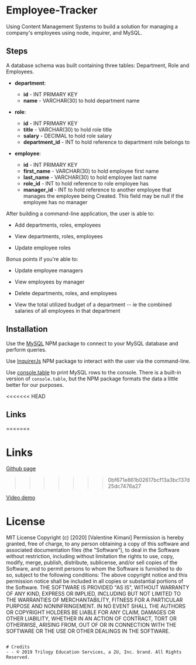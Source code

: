 # Employee-Tracker

Using Content Management Systems to build a solution for managing a company's employees using node, inquirer, and MySQL. 

## Steps
A database schema was built containing three tables: Department, Role and Employees.


* **department**:

  * **id** - INT PRIMARY KEY
  * **name** - VARCHAR(30) to hold department name

* **role**:

  * **id** - INT PRIMARY KEY
  * **title** -  VARCHAR(30) to hold role title
  * **salary** -  DECIMAL to hold role salary
  * **department_id** -  INT to hold reference to department role belongs to

* **employee**:

  * **id** - INT PRIMARY KEY
  * **first_name** - VARCHAR(30) to hold employee first name
  * **last_name** - VARCHAR(30) to hold employee last name
  * **role_id** - INT to hold reference to role employee has
  * **manager_id** - INT to hold reference to another employee that manages the employee being Created. This field may be null if the employee has no manager

After building a command-line application, the user is able to:

  * Add departments, roles, employees

  * View departments, roles, employees

  * Update employee roles

Bonus points if you're able to:

  * Update employee managers

  * View employees by manager

  * Delete departments, roles, and employees

  * View the total utilized budget of a department -- ie the combined salaries of all employees in that department


## Installation

 Use the [MySQL](https://www.npmjs.com/package/mysql) NPM package to connect to your MySQL database and perform queries.

 Use [InquirerJs](https://www.npmjs.com/package/inquirer/v/0.2.3) NPM package to interact with the user via the command-line.

 Use [console.table](https://www.npmjs.com/package/console.table) to print MySQL rows to the console. There is a built-in version of `console.table`, but the NPM package formats the data a little better for our purposes.

<<<<<<< HEAD
## Links
=======
# Links

 [Github page](https://github.com/Valkimani/Employee-Tracker)
>>>>>>> 0bf671e861b02617bcf13a3bc137d25dc7476a27

 [Video demo](https://ezgif.com/video-to-gif/ezgif-6-624d90540d1e.webm)

# License 

MIT License
Copyright (c) [2020] [Valentine Kimani]
Permission is hereby granted, free of charge, to any person obtaining a copy of this software and associated documentation files (the "Software"), to deal in the Software without restriction, including without limitation the rights to use, copy, modify, merge, publish, distribute, sublicense, and/or sell copies of the Software, and to permit persons to whom the Software is furnished to do so, subject to the following conditions:
The above copyright notice and this permission notice shall be included in all copies or substantial portions of the Software.
THE SOFTWARE IS PROVIDED "AS IS", WITHOUT WARRANTY OF ANY KIND, EXPRESS OR IMPLIED, INCLUDING BUT NOT LIMITED TO THE WARRANTIES OF MERCHANTABILITY, FITNESS FOR A PARTICULAR PURPOSE AND NONINFRINGEMENT. IN NO EVENT SHALL THE AUTHORS OR COPYRIGHT HOLDERS BE LIABLE FOR ANY CLAIM, DAMAGES OR OTHER LIABILITY, WHETHER IN AN ACTION OF CONTRACT, TORT OR OTHERWISE, ARISING FROM, OUT OF OR IN CONNECTION WITH THE SOFTWARE OR THE USE OR OTHER DEALINGS IN THE SOFTWARE.
```

# Credits
- - © 2019 Trilogy Education Services, a 2U, Inc. brand. All Rights Reserved.

